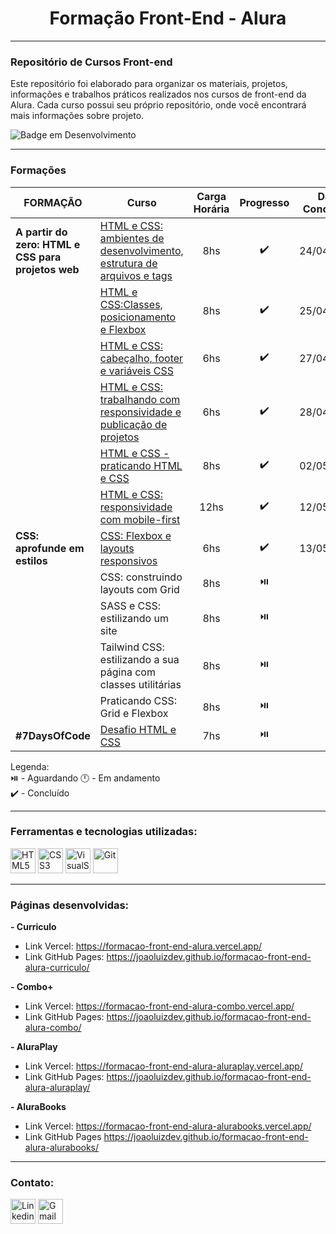 <h1 align="center"> Formação Front-End - Alura </h1>

---
### Repositório de Cursos Front-end

Este repositório foi elaborado para organizar os materiais, projetos, informações e trabalhos práticos realizados nos cursos de front-end da Alura. Cada curso possui seu próprio repositório, onde você encontrará mais informações sobre projeto.

![Badge em Desenvolvimento](http://img.shields.io/static/v1?label=STATUS&message=EM%20DESENVOLVIMENTO&color=orange&style=for-the-badge)


---
### Formações

| FORMAÇÃO | Curso | Carga Horária | Progresso | Data Conclusão |
|----------|-------|:---------------:|:-----------:|:----------------:|
| **A partir do zero: HTML e CSS para projetos web** | [HTML e CSS: ambientes de desenvolvimento, estrutura de arquivos e tags](https://github.com/JoaoLuizDev/formacao-front-end-alura-curriculo) | 8hs | ✔️ | 24/04/2024 |
| | [HTML e CSS:Classes, posicionamento e Flexbox](https://github.com/JoaoLuizDev/formacao-front-end-alura-curriculo) | 8hs | ✔️ | 25/04/2024 |
| | [HTML e CSS: cabeçalho, footer e variáveis CSS](https://github.com/JoaoLuizDev/formacao-front-end-alura-curriculo) | 6hs | ✔️ | 27/04/2024 |
| | [HTML e CSS: trabalhando com responsividade e publicação de projetos](https://github.com/JoaoLuizDev/formacao-front-end-alura-curriculo) | 6hs | ✔️ | 28/04/2024 |
| | [HTML e CSS - praticando HTML e CSS](https://github.com/JoaoLuizDev/formacao-front-end-alura-combo) | 8hs | ✔️ | 02/05/2024 |
| | [HTML e CSS: responsividade com mobile-first](https://github.com/JoaoLuizDev/formacao-front-end-alura-aluraplay) | 12hs | ✔️ | 12/05/2023 |
| **CSS: aprofunde em estilos** | [CSS: Flexbox e layouts responsivos](https://github.com/JoaoLuizDev/formacao-front-end-alura-alurabooks) | 6hs| ✔️ | 13/05/2024 |
| | CSS: construindo layouts com Grid | 8hs | ⏯️ | |
| | SASS e CSS: estilizando um site | 8hs | ⏯️ | |
| | Tailwind CSS: estilizando a sua página com classes utilitárias | 8hs | ⏯️ | |
| | Praticando CSS: Grid e Flexbox | 8hs | ⏯️ | |
| **#7DaysOfCode**  | [Desafio HTML e CSS](https://github.com/JoaoLuizDev/desafio-alura-html-css) | 7hs | ⏯️ | |



Legenda:  
⏯️ - Aguardando
🕛 - Em andamento  
✔️ - Concluído  


---
### Ferramentas e tecnologias utilizadas:
  <div style= "display:inline-block;">
    <img src="https://cdn.jsdelivr.net/gh/devicons/devicon/icons/html5/html5-original.svg" title="HTML5" alt="HTML5" width="40" height="40"/> 
    <img src="https://cdn.jsdelivr.net/gh/devicons/devicon/icons/css3/css3-original.svg" title="CSS3" alt="CSS3" width="40" height="40"/>
    <img src="https://cdn.jsdelivr.net/gh/devicons/devicon/icons/vscode/vscode-original.svg" title="VisualStudio Code" alt="VisualStudio Code" width="40" height="40"/>
    <img src="https://cdn.jsdelivr.net/gh/devicons/devicon/icons/git/git-original.svg" title="Git" alt="Git" width="40" height="40"/>
  </div>
  
<br>

---
### Páginas desenvolvidas:

**- Curriculo**
  - Link Vercel: https://formacao-front-end-alura.vercel.app/
  - Link GitHub Pages: https://joaoluizdev.github.io/formacao-front-end-alura-curriculo/

**- Combo+**
  - Link Vercel: https://formacao-front-end-alura-combo.vercel.app/
  - Link GitHub Pages: https://joaoluizdev.github.io/formacao-front-end-alura-combo/

**- AluraPlay**
  - Link Vercel: https://formacao-front-end-alura-aluraplay.vercel.app/
  - Link GitHub Pages: https://joaoluizdev.github.io/formacao-front-end-alura-aluraplay/

**- AluraBooks**
  - Link Vercel: https://formacao-front-end-alura-alurabooks.vercel.app/
  - Link GitHub Pages https://joaoluizdev.github.io/formacao-front-end-alura-alurabooks/  

---
### Contato:
  <div style="display=inline-block"> 
    <a href="https://www.linkedin.com/in/joaoluizbr/" target="_blank"><img height=40 title="Linkedin" alt="Linkedin" src="https://cdn.jsdelivr.net/gh/devicons/devicon/icons/linkedin/linkedin-original.svg" /></a> 
    <a href = "mailto:joaoluizcienciacomp@gmail.com"><img title="Gmail" alt="Gmail"  height=40 src="https://icongr.am/simple/gmail.svg?size=128&color=currentColor&colored=true" target="_blank"></a>
  </div>
